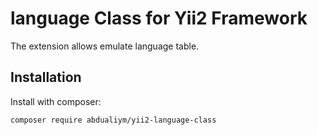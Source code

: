 # language Class for Yii2 Framework

The extension allows emulate language table.

## Installation

Install with composer:

```bash
composer require abdualiym/yii2-language-class
```